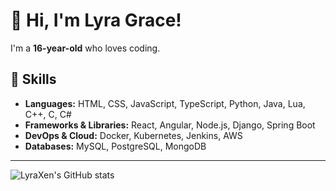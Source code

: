 # 👋 Hi, I'm Lyra Grace!

I'm a **16-year-old** who loves coding.

## 🚀 Skills

- **Languages:** HTML, CSS, JavaScript, TypeScript, Python, Java, Lua, C++, C, C#
- **Frameworks & Libraries:** React, Angular, Node.js, Django, Spring Boot
- **DevOps & Cloud:** Docker, Kubernetes, Jenkins, AWS
- **Databases:** MySQL, PostgreSQL, MongoDB

---

![LyraXen's GitHub stats](https://github-readme-stats.vercel.app/api?username=LyraXen&show_icons=true&theme=radical)
